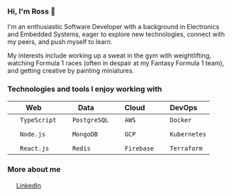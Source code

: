 ### Hi, I'm Ross 👋

I'm an enthusiastic Software Developer with a background in Electronics and Embedded Systems, eager to explore new technologies, connect with my peers, and push myself to learn.

My interests include working up a sweat in the gym with weightlifting, watching Formula 1 races (often in despair at my Fantasy Formula 1 team), and getting creative by painting miniatures.

### Technologies and tools I enjoy working with

| Web                                                                  | Data                                                                 | Cloud                                                              | DevOps                                                               |
| -------------------------------------------------------------------- | -------------------------------------------------------------------- | ------------------------------------------------------------------ | -------------------------------------------------------------------- |
| <img width="16px" src="https://tinyurl.com/bdhrcs9a" /> `TypeScript` | <img width="16px" src="https://tinyurl.com/y7a4wntc" /> `PostgreSQL` | <img width="16px" src="https://tinyurl.com/3c3xwtva" /> `AWS`      | <img width="16px" src="https://tinyurl.com/52hebhjy" /> `Docker`     |
|                                                                      |                                                                      |                                                                    |                                                                      |
| <img width="16px" src="https://tinyurl.com/48r4d6bv" /> `Node.js`    | <img width="16px" src="https://tinyurl.com/ynn7un62" /> `MongoDB`    | <img width="16px" src="https://tinyurl.com/j5advber" /> `GCP`      | <img width="16px" src="https://tinyurl.com/ycy9ejjf" /> `Kubernetes` |
|                                                                      |                                                                      |                                                                    |                                                                      |
| <img width="16px" src="https://tinyurl.com/mr23e7ww" /> `React.js`   | <img width="16px" src="https://tinyurl.com/ypv2pj9p" /> `Redis`      | <img width="16px" src="https://tinyurl.com/yv7tbjun" /> `Firebase` | <img width="16px" src="https://tinyurl.com/2rkw4r6v" /> `Terraform`  |

### More about me

<img width="16px" src="https://camo.githubusercontent.com/603c4b5be183feb62c872b2507be983d63148742c5746554777656b5d8d4df4e/68747470733a2f2f63646e2e6a7364656c6976722e6e65742f67682f64657669636f6e732f64657669636f6e2f69636f6e732f6c696e6b6564696e2f6c696e6b6564696e2d6f726967696e616c2e737667" /> [LinkedIn](https://www.linkedin.com/in/rossllewellyn/)

